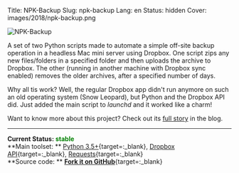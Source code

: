 Title: NPK-Backup
Slug: npk-backup
Lang: en
Status: hidden
Cover: images/2018/npk-backup.png

![NPK-Backup]({filename}/images/2018/npk-backup.png)

A set of two Python scripts made to automate a simple off-site backup operation in a headless Mac mini server using Dropbox. One script zips any new files/folders in a specified folder and then uploads the archive to Dropbox. The other (running in another machine with Dropbox sync enabled) removes the older archives, after a specified number of days.  

Why all tis work? Well, the regular Dropbox app didn't run anymore on such an old operating system (Snow Leopard), but Python and the Dropbox API did. Just added the main script to *launchd* and it worked like a charm!  

Want to know more about this project? Check out its [full story]({filename}/articles/2018/2018-04-12_python_to_the_rescue.md) in the blog.  

___

**Current Status: <span style="color:green">stable</span>**  
**Main toolset: ** [Python 3.5+](https://www.python.org){target=:_blank}, [Dropbox API](https://www.dropbox.com/developers/documentation/http/documentation){target=:_blank}, [Requests](https://requests.readthedocs.io/en/master/){target=:_blank}  
**Source code: ** [**Fork it on GitHub**](https://github.com/victordomingos/NPK-Backup){target=:_blank}


